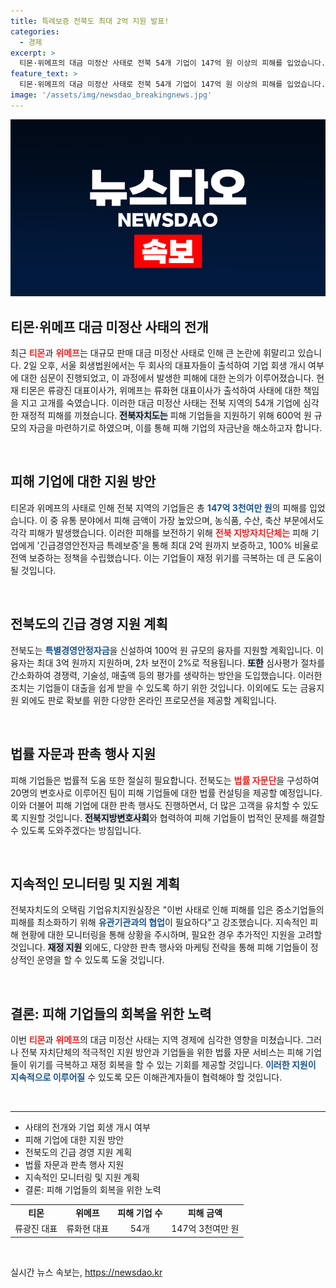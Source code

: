 ```yaml
---
title: 특례보증 전북도 최대 2억 지원 발표!
categories:
  - 경제
excerpt: >
  티몬·위메프의 대금 미정산 사태로 전북 54개 기업이 147억 원 이상의 피해를 입었습니다. 전북도는 600억 원 규모의 긴급 지원책을 마련해 피해 기업의 자금난 해소에 나섭니다. 이 사태의 진실은 무엇일까요? 클릭하면 그 배경과 지원 방안을 자세히 알아보세요!
feature_text: >
  티몬·위메프의 대금 미정산 사태로 전북 54개 기업이 147억 원 이상의 피해를 입었습니다. 전북도는 600억 원 규모의 긴급 지원책을 마련해 피해 기업의 자금난 해소에 나섭니다. 이 사태의 진실은 무엇일까요? 클릭하면 그 배경과 지원 방안을 자세히 알아보세요!
image: '/assets/img/newsdao_breakingnews.jpg'
---
```


<p><img src="/assets/img/newsdao_breakingnews.jpg" alt="koreaapp 속보" /></p>

<h2 data-ke-size="size26">티몬·위메프 대금 미정산 사태의 전개</h2>

<p data-ke-size="size16">최근 <b><span style="color: #ee2323;">티몬</span></b>과 <b><span style="color: #ee2323;">위메프</span></b>는 대규모 판매 대금 미정산 사태로 인해 큰 논란에 휘말리고 있습니다. 2일 오후, 서울 회생법원에서는 두 회사의 대표자들이 출석하여 기업 회생 개시 여부에 대한 심문이 진행되었고, 이 과정에서 발생한 피해에 대한 논의가 이루어졌습니다. 현재 티몬은 류광진 대표이사가, 위메프는 류화현 대표이사가 출석하여 사태에 대한 책임을 지고 고개를 숙였습니다. 이러한 대금 미정산 사태는 전북 지역의 54개 기업에 심각한 재정적 피해를 끼쳤습니다. <b><span style="background-color: #21538527;">전북자치도는</span></b> 피해 기업들을 지원하기 위해 600억 원 규모의 자금을 마련하기로 하였으며, 이를 통해 피해 기업의 자금난을 해소하고자 합니다.</p>

<p data-ke-size="size16">&nbsp;</p>

<h2 data-ke-size="size26">피해 기업에 대한 지원 방안</h2>

<p data-ke-size="size16">티몬과 위메프의 사태로 인해 전북 지역의 기업들은 총 <b><span style="color: #1a5490;">147억 3천여만 원</span></b>의 피해를 입었습니다. 이 중 유통 분야에서 피해 금액이 가장 높았으며, 농식품, 수산, 축산 부문에서도 각각 피해가 발생했습니다. 이러한 피해를 보전하기 위해 <b><span style="color: #ee2323;">전북 지방자치단체는</span></b> 피해 기업에게 '긴급경영안전자금 특례보증'을 통해 최대 2억 원까지 보증하고, 100% 비율로 전액 보증하는 정책을 수립했습니다. 이는 기업들이 재정 위기를 극복하는 데 큰 도움이 될 것입니다.</p>

<p data-ke-size="size16">&nbsp;</p>

<h2 data-ke-size="size26">전북도의 긴급 경영 지원 계획</h2>

<p data-ke-size="size16">전북도는 <b><span style="color: #1a5490;">특별경영안정자금</span></b>을 신설하여 100억 원 규모의 융자를 지원할 계획입니다. 이 융자는 최대 3억 원까지 지원하며, 2차 보전이 2%로 적용됩니다. <b><span style="background-color: #21538527;">또한</span></b> 심사평가 절차를 간소화하여 경쟁력, 기술성, 매출액 등의 평가를 생략하는 방안을 도입했습니다. 이러한 조치는 기업들이 대출을 쉽게 받을 수 있도록 하기 위한 것입니다. 이외에도 도는 금융지원 외에도 판로 확보를 위한 다양한 온라인 프로모션을 제공할 계획입니다.</p>

<p data-ke-size="size16">&nbsp;</p>

<h2 data-ke-size="size26">법률 자문과 판촉 행사 지원</h2>

<p data-ke-size="size16">피해 기업들은 법률적 도움 또한 절실히 필요합니다. 전북도는 <b><span style="color: #ee2323;">법률 자문단</span></b>을 구성하여 20명의 변호사로 이루어진 팀이 피해 기업들에 대한 법률 컨설팅을 제공할 예정입니다. 이와 더불어 피해 기업에 대한 판촉 행사도 진행하면서, 더 많은 고객을 유치할 수 있도록 지원할 것입니다. <b><span style="background-color: #21538527;">전북지방변호사회</span></b>와 협력하여 피해 기업들이 법적인 문제를 해결할 수 있도록 도와주겠다는 방침입니다.</p>

<p data-ke-size="size16">&nbsp;</p>

<h2 data-ke-size="size26">지속적인 모니터링 및 지원 계획</h2>

<p data-ke-size="size16">전북자치도의 오택림 기업유치지원실장은 "이번 사태로 인해 피해를 입은 중소기업들의 피해를 최소화하기 위해 <b><span style="color: #1a5490;">유관기관과의 협업</span></b>이 필요하다"고 강조했습니다. 지속적인 피해 현황에 대한 모니터링을 통해 상황을 주시하며, 필요한 경우 추가적인 지원을 고려할 것입니다. <b><span style="background-color: #21538527;">재정 지원</span></b> 외에도, 다양한 판촉 행사와 마케팅 전략을 통해 피해 기업들이 정상적인 운영을 할 수 있도록 도울 것입니다.</p>

<p data-ke-size="size16">&nbsp;</p>

<h2 data-ke-size="size26">결론: 피해 기업들의 회복을 위한 노력</h2>

<p data-ke-size="size16">이번 <b><span style="color: #ee2323;">티몬</span></b>과 <b><span style="color: #ee2323;">위메프</span></b>의 대금 미정산 사태는 지역 경제에 심각한 영향을 미쳤습니다. 그러나 전북 자치단체의 적극적인 지원 방안과 기업들을 위한 법률 자문 서비스는 피해 기업들이 위기를 극복하고 재정 회복을 할 수 있는 기회를 제공할 것입니다. <b><span style="color: #1a5490;">이러한 지원이 지속적으로 이루어질</span></b> 수 있도록 모든 이해관계자들이 협력해야 할 것입니다.</p>

<p data-ke-size="size16">&nbsp;</p>

<hr />

<ul>
    <li>사태의 전개와 기업 회생 개시 여부</li>
    <li>피해 기업에 대한 지원 방안</li>
    <li>전북도의 긴급 경영 지원 계획</li>
    <li>법률 자문과 판촉 행사 지원</li>
    <li>지속적인 모니터링 및 지원 계획</li>
    <li>결론: 피해 기업들의 회복을 위한 노력</li>
</ul>

<table>
    <tr>
        <td style="text-align: center; height: 17px;"><b>티몬</b></td>
        <td style="text-align: center; height: 17px;"><b>위메프</b></td>
        <td style="text-align: center; height: 17px;"><b>피해 기업 수</b></td>
        <td style="text-align: center; height: 17px;"><b>피해 금액</b></td>
    </tr>
    <tr>
        <td style="text-align: center; height: 17px;">류광진 대표</td>
        <td style="text-align: center; height: 17px;">류화현 대표</td>
        <td style="text-align: center; height: 17px;">54개</td>
        <td style="text-align: center; height: 17px;">147억 3천여만 원</td>
    </tr>
</table>

<p data-ke-size="size16">&nbsp;</p>
실시간 뉴스 속보는, <a href="https://newsdao.kr" rel="dofollow">https://newsdao.kr</a>


